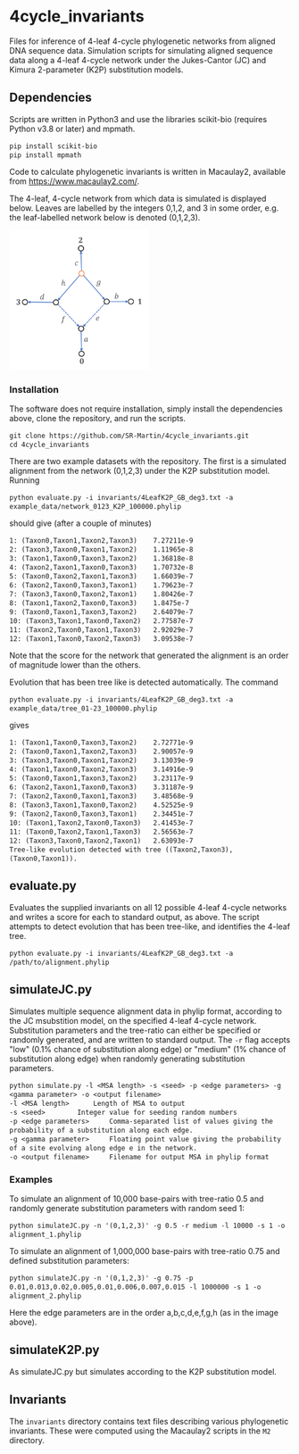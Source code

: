 # 4cycle_invariants
Files for inference of 4-leaf 4-cycle phylogenetic networks from aligned DNA sequence data. Simulation scripts for simulating aligned sequence data along a 4-leaf 4-cycle network under the Jukes-Cantor (JC) and Kimura 2-parameter (K2P) substitution models.

## Dependencies
Scripts are written in Python3 and use the libraries scikit-bio (requires Python v3.8 or later) and mpmath. 
```console
pip install scikit-bio
pip install mpmath
```

Code to calculate phylogenetic invariants is written in Macaulay2, available from https://www.macaulay2.com/.

The 4-leaf, 4-cycle network from which data is simulated is displayed below. Leaves are labelled by the integers 0,1,2, and 3 in some order, e.g. the leaf-labelled network below is denoted (0,1,2,3).

<img src="/docs/images/4cycle.png" alt="4-cycle network" width="250" height="250">

### Installation

The software does not require installation, simply install the dependencies above, clone the repository, and run the scripts.

```console
git clone https://github.com/SR-Martin/4cycle_invariants.git
cd 4cycle_invariants
```

There are two example datasets with the repository. The first is a simulated alignment from the network (0,1,2,3) under the K2P substitution model. Running

```console
python evaluate.py -i invariants/4LeafK2P_GB_deg3.txt -a example_data/network_0123_K2P_100000.phylip
```

should give (after a couple of minutes)

```console
1: (Taxon0,Taxon1,Taxon2,Taxon3)	7.27211e-9
2: (Taxon3,Taxon0,Taxon1,Taxon2)	1.11965e-8
3: (Taxon1,Taxon0,Taxon3,Taxon2)	1.36818e-8
4: (Taxon2,Taxon1,Taxon0,Taxon3)	1.70732e-8
5: (Taxon0,Taxon2,Taxon1,Taxon3)	1.66039e-7
6: (Taxon2,Taxon0,Taxon3,Taxon1)	1.79623e-7
7: (Taxon3,Taxon0,Taxon2,Taxon1)	1.80426e-7
8: (Taxon1,Taxon2,Taxon0,Taxon3)	1.8475e-7
9: (Taxon0,Taxon1,Taxon3,Taxon2)	2.64079e-7
10: (Taxon3,Taxon1,Taxon0,Taxon2)	2.77587e-7
11: (Taxon2,Taxon0,Taxon1,Taxon3)	2.92029e-7
12: (Taxon1,Taxon0,Taxon2,Taxon3)	3.09538e-7
```
Note that the score for the network that generated the alignment is an order of magnitude lower than the others.

Evolution that has been tree like is detected automatically. The command

```console
python evaluate.py -i invariants/4LeafK2P_GB_deg3.txt -a example_data/tree_01-23_100000.phylip
```
gives

```console
1: (Taxon1,Taxon0,Taxon3,Taxon2)	2.72771e-9
2: (Taxon0,Taxon1,Taxon2,Taxon3)	2.90057e-9
3: (Taxon3,Taxon0,Taxon1,Taxon2)	3.13039e-9
4: (Taxon1,Taxon0,Taxon2,Taxon3)	3.14916e-9
5: (Taxon0,Taxon1,Taxon3,Taxon2)	3.23117e-9
6: (Taxon2,Taxon1,Taxon0,Taxon3)	3.31187e-9
7: (Taxon2,Taxon0,Taxon1,Taxon3)	3.48568e-9
8: (Taxon3,Taxon1,Taxon0,Taxon2)	4.52525e-9
9: (Taxon2,Taxon0,Taxon3,Taxon1)	2.34451e-7
10: (Taxon1,Taxon2,Taxon0,Taxon3)	2.41453e-7
11: (Taxon0,Taxon2,Taxon1,Taxon3)	2.56563e-7
12: (Taxon3,Taxon0,Taxon2,Taxon1)	2.63093e-7
Tree-like evolution detected with tree ((Taxon2,Taxon3),(Taxon0,Taxon1)).
```

## evaluate.py

Evaluates the supplied invariants on all 12 possible 4-leaf 4-cycle networks and writes a score for each to standard output, as above. The script attempts to detect evolution that has been tree-like, and identifies the 4-leaf tree.
```console
python evaluate.py -i invariants/4LeafK2P_GB_deg3.txt -a /path/to/alignment.phylip
```

## simulateJC.py

Simulates multiple sequence alignment data in phylip format, according to the JC msubstition model, on the specified 4-leaf 4-cycle network. Substitution parameters and the tree-ratio can either be specified or randomly generated, and are written to standard output. The `-r` flag accepts "low" (0.1% chance of substitution along edge) or "medium" (1% chance of substitution along edge) when randomly generating substitution parameters. 

```console
python simulate.py -l <MSA length> -s <seed> -p <edge parameters> -g <gamma parameter> -o <output filename>
-l <MSA length>		 Length of MSA to output
-s <seed>		 Integer value for seeding random numbers
-p <edge parameters>	 Comma-separated list of values giving the probability of a substitution along each edge.
-g <gamma parameter>	 Floating point value giving the probability of a site evolving along edge e in the network.
-o <output filename>	 Filename for output MSA in phylip format
```

### Examples
To simulate an alignment of 10,000 base-pairs with tree-ratio 0.5 and randomly generate substitution parameters with random seed 1:
```console
python simulateJC.py -n '(0,1,2,3)' -g 0.5 -r medium -l 10000 -s 1 -o alignment_1.phylip
```

To simulate an alignment of 1,000,000 base-pairs with tree-ratio 0.75 and defined substitution parameters:
```console
python simulateJC.py -n '(0,1,2,3)' -g 0.75 -p 0.01,0.013,0.02,0.005,0.01,0.006,0.007,0.015 -l 1000000 -s 1 -o alignment_2.phylip
```
Here the edge parameters are in the order a,b,c,d,e,f,g,h (as in the image above).

## simulateK2P.py
As simulateJC.py but simulates according to the K2P substitution model.

## Invariants
The `invariants` directory contains text files describing various phylogenetic invariants. These were computed using the Macaulay2 scripts in the `M2` directory.